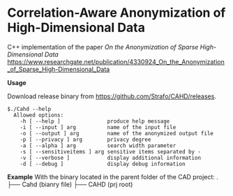 # Correlation-Aware Anonymization of High-Dimensional Data 

C++ implementation of the paper _On the Anonymization of Sparse High-Dimensional Data_ https://www.researchgate.net/publication/4330924_On_the_Anonymization_of_Sparse_High-Dimensional_Data

**Usage**

Download release binary from https://github.com/Strafo/CAHD/releases.
```
$./Cahd --help
  Allowed options:
    -h [ --help ]               produce help message
    -i [ --input ] arg          name of the input file
    -o [ --output ] arg         name of the anonymized output file
    -p [ --privacy ] arg        privacy degree
    -a [ --alpha ] arg          search width parameter
    -s [ --sensitiveitems ] arg sensitive items separated by -
    -v [ --verbose ]            display additional information
    -d [ --debug ]              display debug information

```

**Example**
With the binary located in the parent folder of the CAD project:
.
├── Cahd (bianry file)
├── CAHD (prj root)
```

```
